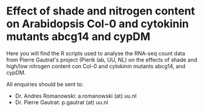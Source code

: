 # Effect of shade and nitrogen content on Arabidopsis Col-0 and cytokinin mutants abcg14 and cypDM

Here you will find the R scripts used to analyse the RNA-seq count data from Pierre Gautrat's project (Pierik lab, UU, NL) on the effects of shade and high/low nitrogen content con Col-0 and cytokinin mutants abcg14, and cypDM.

All enquiries should be sent to:
- Dr. Andres Romanowski: a.romanowski (at) uu.nl
- Dr. Pierre Gautrat: p.gautrat (at) uu.nl
